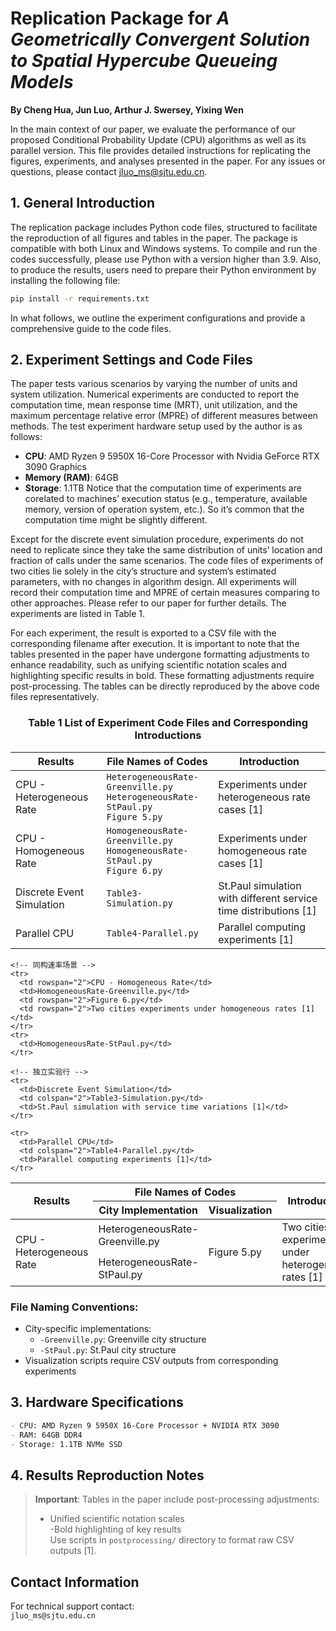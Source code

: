# Replication Package for *A Geometrically Convergent Solution to Spatial Hypercube Queueing Models*
**By Cheng Hua, Jun Luo, Arthur J. Swersey, Yixing Wen**  

In the main context of our paper, we evaluate the performance of our proposed Conditional Probability Update (CPU) algorithms as well as its parallel version. This file provides detailed instructions for replicating the figures, experiments, and analyses presented in the paper. For any issues or questions, please contact jluo_ms@sjtu.edu.cn.

## 1. General Introduction  
The replication package includes Python code files, structured to facilitate the reproduction of all figures and tables in the paper. The package is compatible with both Linux and Windows systems. To compile and run the codes successfully, please use Python with a version higher than 3.9. Also, to produce the results, users need to prepare their Python environment by installing the following file:  
```bash
pip install -r requirements.txt
```
In what follows, we outline the experiment configurations and provide a comprehensive guide to the code files.

## 2. Experiment Settings and Code Files  
The paper tests various scenarios by varying the number of units and system utilization. Numerical experiments are conducted to report the computation time, mean response time (MRT), unit utilization, and the maximum percentage relative error (MPRE) of different measures between methods. The test experiment hardware setup used by the author is as follows:
-	**CPU**: AMD Ryzen 9 5950X 16-Core Processor with Nvidia GeForce RTX 3090 Graphics
-	**Memory (RAM)**: 64GB
-	**Storage**: 1.1TB
Notice that the computation time of experiments are corelated to machines’ execution status (e.g., temperature, available memory, version of operation system, etc.). So it’s common that the computation time might be slightly different.

Except for the discrete event simulation procedure, experiments do not need to replicate since they take the same distribution of units’ location and fraction of calls under the same scenarios. The code files of experiments of two cities lie solely in the city’s structure and system’s estimated parameters, with no changes in algorithm design. All experiments will record their computation time and MPRE of certain measures comparing to other approaches. Please refer to our paper for further details.  The experiments are listed in Table 1.

For each experiment, the result is exported to a CSV file with the corresponding filename after execution. It is important to note that the tables presented in the paper have undergone formatting adjustments to enhance readability, such as unifying scientific notation scales and highlighting specific results in bold. These formatting adjustments require post-processing. The tables can be directly reproduced by the above code files representatively. 

### <center>Table 1 List of Experiment Code Files and Corresponding Introductions</center>
| Results  | File Names of Codes | Introduction |
|--------------------------|---------------------------------------------|-----------------------------------------------------------------------------|
| CPU - Heterogeneous Rate | `HeterogeneousRate-Greenville.py`<br>`HeterogeneousRate-StPaul.py`<br>`Figure 5.py` | Experiments under heterogeneous rate cases [1] |
| CPU - Homogeneous Rate   | `HomogeneousRate-Greenville.py`<br>`HomogeneousRate-StPaul.py`<br>`Figure 6.py`   | Experiments under homogeneous rate cases [1]   |
| Discrete Event Simulation| `Table3-Simulation.py`                      | St.Paul simulation with different service time distributions [1]            |
| Parallel CPU             | `Table4-Parallel.py`                        | Parallel computing experiments [1]            |

<table>
  <thead>
    <tr>
      <th rowspan="2">Results</th>
      <th colspan="2">File Names of Codes</th>
      <th rowspan="2">Introduction</th>
    </tr>
    <tr>
      <th>City Implementation</th>
      <th>Visualization</th>
    </tr>
  </thead>
  <tbody>
    <!-- 异构速率场景 -->
    <tr>
      <td rowspan="2">CPU - Heterogeneous Rate</td>
      <td>HeterogeneousRate-Greenville.py</td>
      <td rowspan="2">Figure 5.py</td>
      <td rowspan="2">Two cities experiments under heterogeneous rates [1]</td>
    </tr>
    <tr>
      <td>HeterogeneousRate-StPaul.py</td>
    </tr>

    <!-- 同构速率场景 -->
    <tr>
      <td rowspan="2">CPU - Homogeneous Rate</td>
      <td>HomogeneousRate-Greenville.py</td>
      <td rowspan="2">Figure 6.py</td>
      <td rowspan="2">Two cities experiments under homogeneous rates [1]</td>
    </tr>
    <tr>
      <td>HomogeneousRate-StPaul.py</td>
    </tr>

    <!-- 独立实验行 -->
    <tr>
      <td>Discrete Event Simulation</td>
      <td colspan="2">Table3-Simulation.py</td>
      <td>St.Paul simulation with service time variations [1]</td>
    </tr>
    
    <tr>
      <td>Parallel CPU</td>
      <td colspan="2">Table4-Parallel.py</td>
      <td>Parallel computing experiments [1]</td>
    </tr>
  </tbody>
</table>

### File Naming Conventions:  
- City-specific implementations:  
  - `-Greenville.py`: Greenville city structure  
  - `-StPaul.py`: St.Paul city structure  
- Visualization scripts require CSV outputs from corresponding experiments  

## 3. Hardware Specifications  
```markdown
- CPU: AMD Ryzen 9 5950X 16-Core Processor + NVIDIA RTX 3090
- RAM: 64GB DDR4
- Storage: 1.1TB NVMe SSD
```

## 4. Results Reproduction Notes  
> **Important**: Tables in the paper include post-processing adjustments:  
> - Unified scientific notation scales  
> -Bold highlighting of key results  
> Use scripts in `postprocessing/` directory to format raw CSV outputs [1].

## Contact Information  
For technical support contact:  
`jluo_ms@sjtu.edu.cn`  

